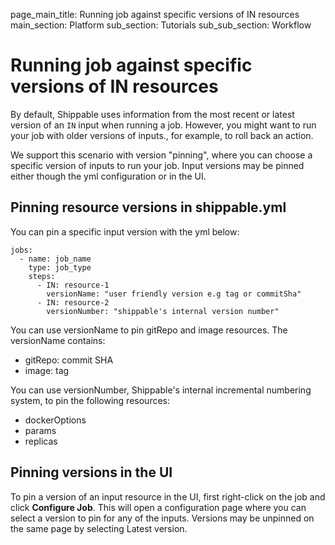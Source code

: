 page_main_title: Running job against specific versions of IN resources
main_section: Platform
sub_section: Tutorials
sub_sub_section: Workflow

# Running job against specific versions of IN resources

By default, Shippable uses information from the most recent or latest version of an `IN` input when running a job. However, you might want to run your job with older versions of inputs., for example, to roll back an action.

We support this scenario with version "pinning", where you can choose a specific version of inputs to run your job. Input versions may be pinned either though the yml configuration or in the UI.

## Pinning resource versions in shippable.yml

You can pin a specific input version with the yml below:

```
jobs:
  - name: job_name
    type: job_type
    steps:
      - IN: resource-1
        versionName: "user friendly version e.g tag or commitSha"
      - IN: resource-2
        versionNumber: "shippable's internal version number"
```

You can use versionName to pin gitRepo and image resources. The versionName contains:

* gitRepo: commit SHA
* image: tag

You can use versionNumber, Shippable's internal incremental numbering system, to pin the following resources:

* dockerOptions
* params
* replicas

## Pinning versions in the UI

To pin a version of an input resource in the UI, first right-click on the job and click **Configure Job**. This will open a configuration page where you can select a version to pin for any of the inputs. Versions may be unpinned on the same page by selecting Latest version.
